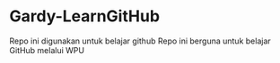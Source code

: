 # Gardy-LearnGitHub
Repo ini digunakan untuk belajar github
Repo ini berguna untuk belajar GitHub melalui WPU
